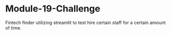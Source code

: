 # Module-19-Challenge
Fintech finder utilizing streamlit to test hire certain staff for a certain amount of time.

